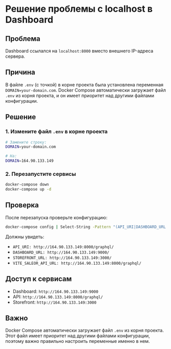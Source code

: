# Решение проблемы с localhost в Dashboard

## Проблема
Dashboard ссылался на `localhost:8000` вместо внешнего IP-адреса сервера.

## Причина
В файле `.env` (с точкой) в корне проекта была установлена переменная `DOMAIN=your-domain.com`. Docker Compose автоматически загружает файл `.env` из корня проекта, и он имеет приоритет над другими файлами конфигурации.

## Решение

### 1. Измените файл `.env` в корне проекта
```bash
# Замените строку:
DOMAIN=your-domain.com

# На:
DOMAIN=164.90.133.149
```

### 2. Перезапустите сервисы
```bash
docker-compose down
docker-compose up -d
```

## Проверка
После перезапуска проверьте конфигурацию:
```bash
docker-compose config | Select-String -Pattern "(API_URI|DASHBOARD_URL|STOREFRONT_URL|VITE_SALEOR_API_URL)"
```

Должны увидеть:
- `API_URI: http://164.90.133.149:8000/graphql/`
- `DASHBOARD_URL: http://164.90.133.149:9000/`
- `STOREFRONT_URL: http://164.90.133.149:3000/`
- `VITE_SALEOR_API_URL: http://164.90.133.149:8000/graphql/`

## Доступ к сервисам
- Dashboard: `http://164.90.133.149:9000`
- API: `http://164.90.133.149:8000/graphql/`
- Storefront: `http://164.90.133.149:3000`

## Важно
Docker Compose автоматически загружает файл `.env` из корня проекта. Этот файл имеет приоритет над другими файлами конфигурации, поэтому важно правильно настроить переменные именно в нем.
